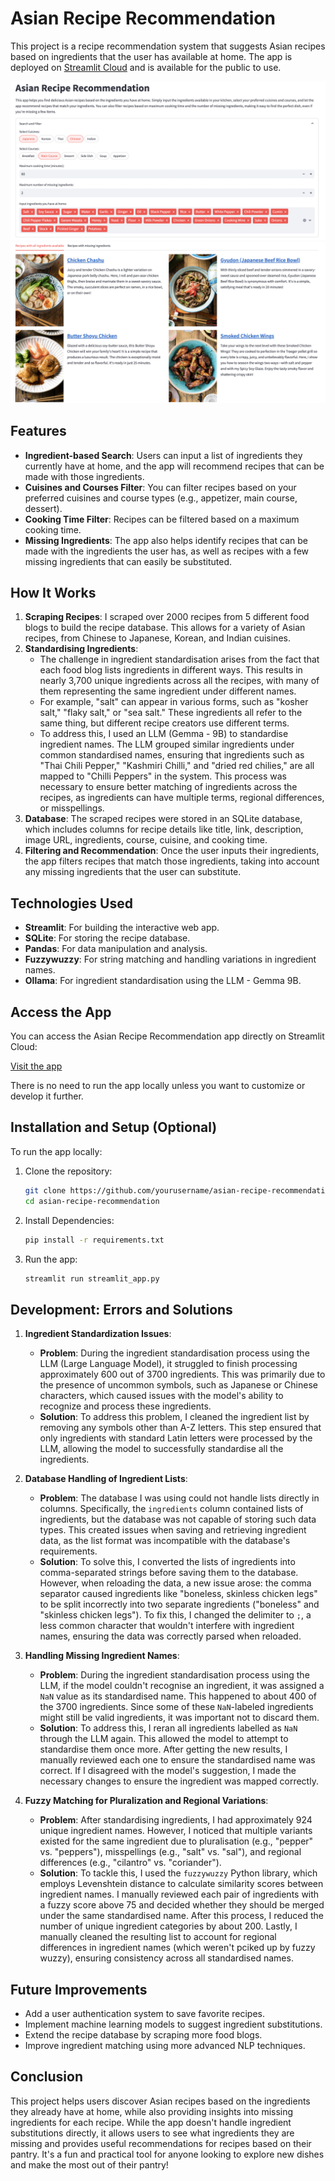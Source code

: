 # Asian Recipe Recommendation

This project is a recipe recommendation system that suggests Asian recipes based on ingredients that the user has available at home. The app is deployed on [Streamlit Cloud](https://asian-recipe-recommendation.streamlit.app/) and is available for the public to use.

![](./images/img1.png)
![](./images/img2.png)

## Features

- **Ingredient-based Search**: Users can input a list of ingredients they currently have at home, and the app will recommend recipes that can be made with those ingredients.
- **Cuisines and Courses Filter**: You can filter recipes based on your preferred cuisines and course types (e.g., appetizer, main course, dessert).
- **Cooking Time Filter**: Recipes can be filtered based on a maximum cooking time.
- **Missing Ingredients**: The app also helps identify recipes that can be made with the ingredients the user has, as well as recipes with a few missing ingredients that can easily be substituted.


## How It Works

1. **Scraping Recipes**: I scraped over 2000 recipes from 5 different food blogs to build the recipe database. This allows for a variety of Asian recipes, from Chinese to Japanese, Korean, and Indian cuisines.
2. **Standardising Ingredients**: 
    - The challenge in ingredient standardisation arises from the fact that each food blog lists ingredients in different ways. This results in nearly 3,700 unique ingredients across all the recipes, with many of them representing the same ingredient under different names.
    - For example, "salt" can appear in various forms, such as "kosher salt," "flaky salt," or "sea salt." These ingredients all refer to the same thing, but different recipe creators use different terms.
    - To address this, I used an LLM (Gemma - 9B) to standardise ingredient names. The LLM grouped similar ingredients under common standardised names, ensuring that ingredients such as "Thai Chili Pepper," "Kashmiri Chilli," and "dried red chilies," are all mapped to "Chilli Peppers" in the system. This process was necessary to ensure better matching of ingredients across the recipes, as ingredients can have multiple terms, regional differences, or misspellings.
3. **Database**: The scraped recipes were stored in an SQLite database, which includes columns for recipe details like title, link, description, image URL, ingredients, course, cuisine, and cooking time.
4. **Filtering and Recommendation**: Once the user inputs their ingredients, the app filters recipes that match those ingredients, taking into account any missing ingredients that the user can substitute.

## Technologies Used

- **Streamlit**: For building the interactive web app.
- **SQLite**: For storing the recipe database.
- **Pandas**: For data manipulation and analysis.
- **Fuzzywuzzy**: For string matching and handling variations in ingredient names.
- **Ollama**: For ingredient standardisation using the LLM - Gemma 9B.

## Access the App

You can access the Asian Recipe Recommendation app directly on Streamlit Cloud:

[Visit the app](https://asian-recipe-recommendation.streamlit.app/)

There is no need to run the app locally unless you want to customize or develop it further.

## Installation and Setup (Optional)
To run the app locally:

1. Clone the repository:
   ```bash
   git clone https://github.com/yourusername/asian-recipe-recommendation.git
   cd asian-recipe-recommendation
   ```

2. Install Dependencies:
    ```bash
    pip install -r requirements.txt
    ```

3. Run the app:
    ```bash
    streamlit run streamlit_app.py
    ```



## Development: Errors and Solutions


1. **Ingredient Standardization Issues**:
   - **Problem**: During the ingredient standardisation process using the LLM (Large Language Model), it struggled to finish processing approximately 600 out of 3700 ingredients. This was primarily due to the presence of uncommon symbols, such as Japanese or Chinese characters, which caused issues with the model's ability to recognize and process these ingredients.
   - **Solution**: To address this problem, I cleaned the ingredient list by removing any symbols other than A-Z letters. This step ensured that only ingredients with standard Latin letters were processed by the LLM, allowing the model to successfully standardise all the ingredients.

2. **Database Handling of Ingredient Lists**:
   - **Problem**: The database I was using could not handle lists directly in columns. Specifically, the `ingredients` column contained lists of ingredients, but the database was not capable of storing such data types. This created issues when saving and retrieving ingredient data, as the list format was incompatible with the database's requirements.
   - **Solution**: To solve this, I converted the lists of ingredients into comma-separated strings before saving them to the database. However, when reloading the data, a new issue arose: the comma separator caused ingredients like "boneless, skinless chicken legs" to be split incorrectly into two separate ingredients ("boneless" and "skinless chicken legs"). To fix this, I changed the delimiter to `;`, a less common character that wouldn't interfere with ingredient names, ensuring the data was correctly parsed when reloaded.

3. **Handling Missing Ingredient Names**:
   - **Problem**: During the ingredient standardisation process using the LLM, if the model couldn't recognise an ingredient, it was assigned a `NaN` value as its standardised name. This happened to about 400 of the 3700 ingredients. Since some of these `NaN`-labeled ingredients might still be valid ingredients, it was important not to discard them.
   - **Solution**: To address this, I reran all ingredients labelled as `NaN` through the LLM again. This allowed the model to attempt to standardise them once more. After getting the new results, I manually reviewed each one to ensure the standardised name was correct. If I disagreed with the model's suggestion, I made the necessary changes to ensure the ingredient was mapped correctly.

4. **Fuzzy Matching for Pluralization and Regional Variations**:
   - **Problem**: After standardising ingredients, I had approximately 924 unique ingredient names. However, I noticed that multiple variants existed for the same ingredient due to pluralisation (e.g., "pepper" vs. "peppers"), misspellings (e.g., "salt" vs. "sal"), and regional differences (e.g., "cilantro" vs. "coriander").
   - **Solution**: To tackle this, I used the `fuzzywuzzy` Python library, which employs Levenshtein distance to calculate similarity scores between ingredient names. I manually reviewed each pair of ingredients with a fuzzy score above 75 and decided whether they should be merged under the same standardised name. After this process, I reduced the number of unique ingredient categories by about 200. Lastly, I manually cleaned the resulting list to account for regional differences in ingredient names (which weren't pciked up by fuzzy wuzzy), ensuring consistency across all standardised names.


## Future Improvements

- Add a user authentication system to save favorite recipes.
- Implement machine learning models to suggest ingredient substitutions.
- Extend the recipe database by scraping more food blogs.
- Improve ingredient matching using more advanced NLP techniques.

## Conclusion

This project helps users discover Asian recipes based on the ingredients they already have at home, while also providing insights into missing ingredients for each recipe. While the app doesn't handle ingredient substitutions directly, it allows users to see what ingredients they are missing and provides useful recommendations for recipes based on their pantry. It's a fun and practical tool for anyone looking to explore new dishes and make the most out of their pantry!